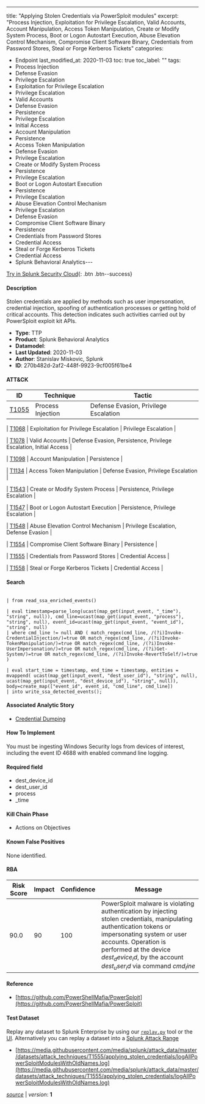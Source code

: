 ---
title: "Applying Stolen Credentials via PowerSploit modules"
excerpt: "Process Injection, Exploitation for Privilege Escalation, Valid Accounts, Account Manipulation, Access Token Manipulation, Create or Modify System Process, Boot or Logon Autostart Execution, Abuse Elevation Control Mechanism, Compromise Client Software Binary, Credentials from Password Stores, Steal or Forge Kerberos Tickets"
categories:
  - Endpoint
last_modified_at: 2020-11-03
toc: true
toc_label: ""
tags:
  - Process Injection
  - Defense Evasion
  - Privilege Escalation
  - Exploitation for Privilege Escalation
  - Privilege Escalation
  - Valid Accounts
  - Defense Evasion
  - Persistence
  - Privilege Escalation
  - Initial Access
  - Account Manipulation
  - Persistence
  - Access Token Manipulation
  - Defense Evasion
  - Privilege Escalation
  - Create or Modify System Process
  - Persistence
  - Privilege Escalation
  - Boot or Logon Autostart Execution
  - Persistence
  - Privilege Escalation
  - Abuse Elevation Control Mechanism
  - Privilege Escalation
  - Defense Evasion
  - Compromise Client Software Binary
  - Persistence
  - Credentials from Password Stores
  - Credential Access
  - Steal or Forge Kerberos Tickets
  - Credential Access
  - Splunk Behavioral Analytics---



[Try in Splunk Security Cloud](https://www.splunk.com/en_us/cyber-security.html){: .btn .btn--success}

#### Description

Stolen credentials are applied by methods such as user impersonation, credential injection, spoofing of authentication processes or getting hold of critical accounts. This detection indicates such activities carried out by PowerSploit exploit kit APIs.

- **Type**: TTP
- **Product**: Splunk Behavioral Analytics
- **Datamodel**: 
- **Last Updated**: 2020-11-03
- **Author**: Stanislav Miskovic, Splunk
- **ID**: 270b482d-2af2-448f-9923-9cf005f61be4


#### ATT&CK

| ID          | Technique   | Tactic         |
| ----------- | ----------- |--------------- |
| [T1055](https://attack.mitre.org/techniques/T1055/) | Process Injection | Defense Evasion, Privilege Escalation |



| [T1068](https://attack.mitre.org/techniques/T1068/) | Exploitation for Privilege Escalation | Privilege Escalation |



| [T1078](https://attack.mitre.org/techniques/T1078/) | Valid Accounts | Defense Evasion, Persistence, Privilege Escalation, Initial Access |



| [T1098](https://attack.mitre.org/techniques/T1098/) | Account Manipulation | Persistence |



| [T1134](https://attack.mitre.org/techniques/T1134/) | Access Token Manipulation | Defense Evasion, Privilege Escalation |



| [T1543](https://attack.mitre.org/techniques/T1543/) | Create or Modify System Process | Persistence, Privilege Escalation |



| [T1547](https://attack.mitre.org/techniques/T1547/) | Boot or Logon Autostart Execution | Persistence, Privilege Escalation |



| [T1548](https://attack.mitre.org/techniques/T1548/) | Abuse Elevation Control Mechanism | Privilege Escalation, Defense Evasion |



| [T1554](https://attack.mitre.org/techniques/T1554/) | Compromise Client Software Binary | Persistence |



| [T1555](https://attack.mitre.org/techniques/T1555/) | Credentials from Password Stores | Credential Access |



| [T1558](https://attack.mitre.org/techniques/T1558/) | Steal or Forge Kerberos Tickets | Credential Access |





#### Search

```

| from read_ssa_enriched_events()

| eval timestamp=parse_long(ucast(map_get(input_event, "_time"), "string", null)), cmd_line=ucast(map_get(input_event, "process"), "string", null), event_id=ucast(map_get(input_event, "event_id"), "string", null) 
| where cmd_line != null AND ( match_regex(cmd_line, /(?i)Invoke-CredentialInjection/)=true OR match_regex(cmd_line, /(?i)Invoke-TokenManipulation/)=true OR match_regex(cmd_line, /(?i)Invoke-UserImpersonation/)=true OR match_regex(cmd_line, /(?i)Get-System/)=true OR match_regex(cmd_line, /(?i)Invoke-RevertToSelf/)=true )

| eval start_time = timestamp, end_time = timestamp, entities = mvappend( ucast(map_get(input_event, "dest_user_id"), "string", null), ucast(map_get(input_event, "dest_device_id"), "string", null)), body=create_map(["event_id", event_id, "cmd_line", cmd_line]) 
| into write_ssa_detected_events();
```

#### Associated Analytic Story
* [Credential Dumping](/stories/credential_dumping)


#### How To Implement
You must be ingesting Windows Security logs from devices of interest, including the event ID 4688 with enabled command line logging.

#### Required field
* dest_device_id
* dest_user_id
* process
* _time


#### Kill Chain Phase
* Actions on Objectives


#### Known False Positives
None identified.


#### RBA

| Risk Score  | Impact      | Confidence   | Message      |
| ----------- | ----------- |--------------|--------------|
| 90.0 | 90 | 100 | PowerSploit malware is violating authentication by injecting stolen credentials, manipulating authentication tokens or impersonating system or user accounts. Operation is performed at the device $dest_device_id$, by the account $dest_user_id$ via command $cmd_line$ |




#### Reference

* [https://github.com/PowerShellMafia/PowerSploit](https://github.com/PowerShellMafia/PowerSploit)



#### Test Dataset
Replay any dataset to Splunk Enterprise by using our [`replay.py`](https://github.com/splunk/attack_data#using-replaypy) tool or the [UI](https://github.com/splunk/attack_data#using-ui).
Alternatively you can replay a dataset into a [Splunk Attack Range](https://github.com/splunk/attack_range#replay-dumps-into-attack-range-splunk-server)

* [https://media.githubusercontent.com/media/splunk/attack_data/master/datasets/attack_techniques/T1555/applying_stolen_credentials/logAllPowerSploitModulesWithOldNames.log](https://media.githubusercontent.com/media/splunk/attack_data/master/datasets/attack_techniques/T1555/applying_stolen_credentials/logAllPowerSploitModulesWithOldNames.log)


[*source*](https://github.com/splunk/security_content/tree/develop/detections/endpoint/applying_stolen_credentials_via_powersploit_modules.yml) \| *version*: **1**